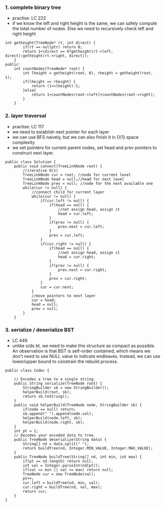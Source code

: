 

### 1. complete binary tree
- practise: LC 222
- if we know the left and right height is the same, we can safely compute the total number of nodes. 
Else we need to recursively check left and right height
```
int getheight(TreeNode* rt, int direct) {
        if(rt == nullptr) return 0;
        return 1+(direct == 0?getheight(rt->left, direct):getheight(rt->right, direct));
    }
public:
    int countNodes(TreeNode* root) {
        int lheight = getheight(root, 0), rheight = getheight(root, 1);
        if(lheight == rheight) {
            return (1<<lheight)-1;
        }else{
            return 1+countNodes(root->left)+countNodes(root->right);
        }
    }
```


### 2. layer traversal
- practise: LC 117
- we need to establish next pointer for each layer
- we can use BFS naively, but we can also finish it in O(1) space complexity
- we set pointers for current parent nodes, set head and prev pointers to construct next layer.
```
public class Solution {
    public void connect(TreeLinkNode root) {
        //iterative O(1)
        TreeLinkNode cur = root; //node for current level
        TreeLinkNode head = null;//head for next level
        TreeLinkNode prev = null; //node for the next available one
        while(cur != null) {
            //connect child for current layer
            while(cur != null) {
                if(cur.left != null) {
                    if(head == null) {
                        //not assign head, assign it
                        head = cur.left;
                    }
                    if(prev != null) {
                        prev.next = cur.left;
                    }
                    prev = cur.left;
                }
                if(cur.right != null) {
                    if(head == null) {
                        //not assign head, assign it
                        head = cur.right;
                    }
                    if(prev != null) {
                        prev.next = cur.right;
                    }
                    prev = cur.right;
                }
                cur = cur.next;
            }
            //move pointers to next layer
            cur = head;
            head = null;
            prev = null;
        }
    }
```
### 3. serialize / deserialize BST
- LC 449
- unlike s/ds bt, we need to make this structure as compact as possible. An observation is that BST is self-order contained, which means we don't need to use NULL value to indicate endleaves. Instead, we can use lower/upper bound to constrain the rebuild process.
```
public class Codec {

    // Encodes a tree to a single string.
    public String serialize(TreeNode root) {
        StringBuilder sb = new StringBuilder();
        helperBuild(root, sb);
        return sb.toString();
    }
    public void helperBuild(TreeNode node, StringBuilder sb) {
        if(node == null) return;
        sb.append(" ").append(node.val);
        helperBuild(node.left, sb);
        helperBuild(node.right, sb);
    }
    int pt = 1;
    // Decodes your encoded data to tree.
    public TreeNode deserialize(String data) {
        String[] nd = data.split(" ");
        return buildTree(nd, Integer.MIN_VALUE, Integer.MAX_VALUE);
    }
    public TreeNode buildTree(String[] nd, int min, int max) {
        if(pt == nd.length) return null;
        int val = Integer.parseInt(nd[pt]);
        if(val <= min || val >= max) return null;
        TreeNode cur = new TreeNode(val);
        pt++;
        cur.left = buildTree(nd, min, val);
        cur.right = buildTree(nd, val, max);
        return cur;
    }
}
```
